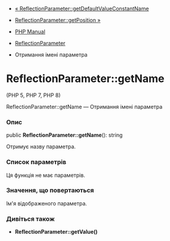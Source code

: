 - [«
ReflectionParameter::getDefaultValueConstantName](reflectionparameter.getdefaultvalueconstantname.md)
- [ReflectionParameter::getPosition
»](reflectionparameter.getposition.md)

- [PHP Manual](index.md)
- [ReflectionParameter](class.reflectionparameter.md)
- Отримання імені параметра

# ReflectionParameter::getName

(PHP 5, PHP 7, PHP 8)

ReflectionParameter::getName — Отримання імені параметра

### Опис

public **ReflectionParameter::getName**(): string

Отримує назву параметра.

### Список параметрів

Ця функція не має параметрів.

### Значення, що повертаються

Ім'я відображеного параметра.

### Дивіться також

- **ReflectionParameter::getValue()**
